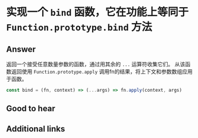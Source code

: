 # 实现一个 `bind` 函数，它在功能上等同于 `Function.prototype.bind` 方法

## Answer

返回一个接受任意数量参数的函数，通过用其余的 `...` 运算符收集它们。
从该函数返回使用 `Function.prototype.apply` 调用fn的结果，将上下文和参数数组应用于函数。

```js
const bind = (fn, context) => (...args) => fn.apply(context, args)
```

## Good to hear

## Additional links

<!-- tags: (javascript) -->

<!-- expertise: (1) -->
